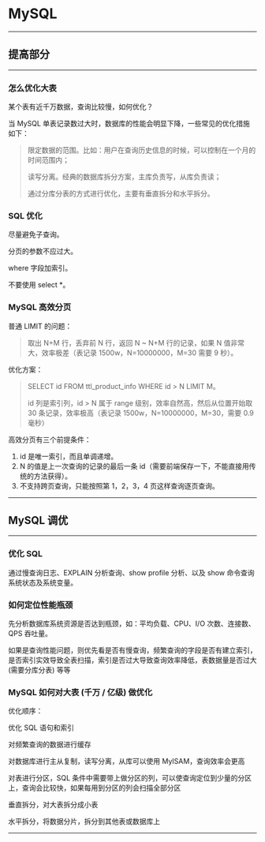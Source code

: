 # MySQL

---

## 提高部分

---

### 怎么优化大表

某个表有近千万数据，查询比较慢，如何优化？

当 MySQL 单表记录数过大时，数据库的性能会明显下降，一些常见的优化措施如下：

> 限定数据的范围。比如：用户在查询历史信息的时候，可以控制在一个月的时间范围内；
>
> 读写分离。经典的数据库拆分方案，主库负责写，从库负责读；
>
> 通过分库分表的方式进行优化，主要有垂直拆分和水平拆分。

### SQL 优化

尽量避免子查询。

分页的参数不应过大。

where 字段加索引。

不要使用 select *。

### MySQL 高效分页

普通 LIMIT 的问题：

> 取出 N+M 行，丢弃前 N 行，返回 N ~ N+M 行的记录，如果 N 值非常大，效率极差（表记录 1500w，N=10000000，M=30 需要 9 秒）。

优化方案：

> SELECT id FROM ttl_product_info WHERE id > N LIMIT M。
>
> id 列是索引列，id > N 属于 range 级别，效率自然高，然后从位置开始取 30 条记录，效率极高（表记录 1500w，N=10000000，M=30，需要 0.9 毫秒）

高效分页有三个前提条件：

1. id 是唯一索引，而且单调递增。
2. N 的值是上一次查询的记录的最后一条 id（需要前端保存一下，不能直接用传统的方法获得）。
3. 不支持跨页查询，只能按照第 1，2，3，4 页这样查询逐页查询。

---

## MySQL 调优

---

### 优化 SQL

通过慢查询日志、EXPLAIN 分析查询、show profile 分析、以及 show 命令查询系统状态及系统变量。

### 如何定位性能瓶颈

先分析数据库系统资源是否达到瓶颈，如：平均负载、CPU、I/O 次数、连接数、QPS 吞吐量。

如果是查询性能问题，则优先看是否有慢查询，频繁查询的字段是否有建立索引，是否索引实效导致全表扫描，索引是否过大导致查询效率降低，表数据量是否过大 (需要分库分表) 等等

### MySQL 如何对大表 (千万 / 亿级) 做优化

优化顺序：

优化 SQL 语句和索引

对频繁查询的数据进行缓存

对数据库进行主从复制，读写分离，从库可以使用 MyISAM，查询效率会更高

对表进行分区，SQL 条件中需要带上做分区的列，可以使查询定位到少量的分区上，查询会比较快，如果每用到分区的列会扫描全部分区

垂直拆分，对大表拆分成小表

水平拆分，将数据分片，拆分到其他表或数据库上



---
